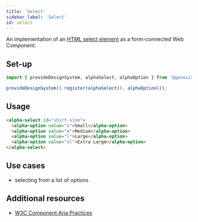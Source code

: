 ```yaml
---
title: 'Select'
sidebar_label: 'Select'
id: select
---
```


<div class="select-examples">

An implementation of an [HTML select element](https://developer.mozilla.org/en-US/docs/Web/HTML/Element/select) as a form-connected Web Component.

## Set-up

```ts
import { provideDesignSystem, alphaSelect, alphaOption } from '@genesislcap/alpha-design-system';

provideDesignSystem().register(alphaSelect(), alphaOption());
```

## Usage

```html live
<alpha-select id="shirt-size">
  <alpha-option value="s">Small</alpha-option>
  <alpha-option value="m">Medium</alpha-option>
  <alpha-option value="l">Large</alpha-option>
  <alpha-option value="xl">Extra Large</alpha-option>
</alpha-select>
```

## Use cases

- selecting from a list of options

## Additional resources

- [W3C Component Aria Practices](https://www.w3.org/TR/wai-aria-practices-1.1/#Listbox)

</div>